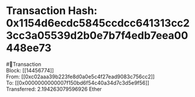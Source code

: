 
Transaction Hash: 0x1154d6ecdc5845ccdcc641313cc23cc3a05539d2b0e7b7f4edb7eea00448ee73
====================================================================================
  
#💸Transaction  
Block: [[14456774]]  
From: [[0xc02aaa39b223fe8d0a0e5c4f27ead9083c756cc2]]  
To: [[0x0000000000007f150bd6f54c40a34d7c3d5e9f56]]  
Transferred: 2.194263079596926 Ether